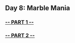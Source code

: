 ## Day 8: Marble Mania

### [-- PART 1 --](https://github.com/atssteve/advent_of_code_2018/tree/master/day_9/part_1)
### [-- PART 2 --](https://github.com/atssteve/advent_of_code_2018/tree/master/day_9/part_2)